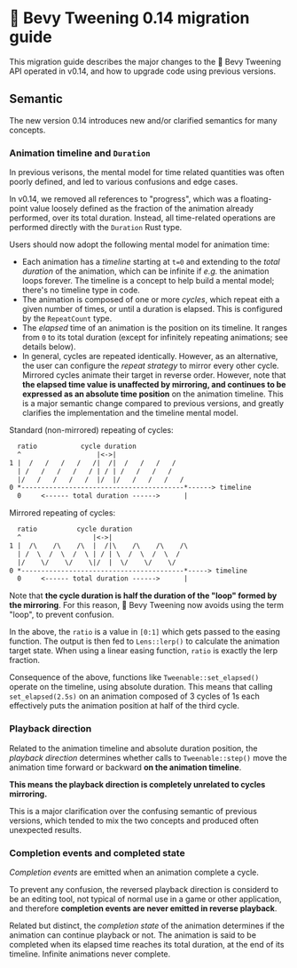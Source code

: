 # 🍃 Bevy Tweening 0.14 migration guide

This migration guide describes the major changes to the 🍃 Bevy Tweening API
operated in v0.14, and how to upgrade code using previous versions.

## Semantic

The new version 0.14 introduces new and/or clarified semantics for many concepts.

### Animation timeline and `Duration`

In previous verisons, the mental model for time related quantities was often poorly defined,
and led to various confusions and edge cases.

In v0.14, we removed all references to "progress", which was a floating-point value
loosely defined as the fraction of the animation already performed, over its total duration.
Instead, all time-related operations are performed directly with the `Duration` Rust type.

Users should now adopt the following mental model for animation time:

- Each animation has a _timeline_ starting at `t=0` and extending to the _total duration_
  of the animation, which can be infinite if _e.g._ the animation loops forever.
  The timeline is a concept to help build a mental model; there's no timeline type in code.
- The animation is composed of one or more _cycles_, which repeat eith a given number of times,
  or until a duration is elapsed. This is configured by the `RepeatCount` type.
- The _elapsed_ time of an animation is the position on its timeline. It ranges from `0`
  to its total duration (except for infinitely repeating animations; see details below).
- In general, cycles are repeated identically. However, as an alternative, the user can configure
  the _repeat strategy_ to mirror every other cycle. Mirrored cycles animate their target
  in reverse order. However, note that **the elapsed time value is unaffected by mirroring,
  and continues to be expressed as an absolute time position** on the animation timeline.
  This is a major semantic change compared to previous versions, and greatly clarifies
  the implementation and the timeline mental model.

Standard (non-mirrored) repeating of cycles:

```txt
  ratio           cycle duration
  ^                   |<->|
1 |  /   /   /   /   /|  /|  /   /   /   /
  | /   /   /   /   / | / | /   /   /   /
  |/   /   /   /   /  |/  |/   /   /   /   /
0 *-----------------------------------------*------> timeline
  0     <------ total duration ------>      |
```

Mirrored repeating of cycles:

```txt
  ratio          cycle duration
  ^                  |<->|
1 |  /\    /\    /\  |  /|\    /\    /\    /\
  | /  \  /  \  /  \ | / | \  /  \  /  \  /  
  |/    \/    \/    \|/  |  \/    \/    \/   
0 *-----------------------------------------*-----> timeline
  0     <------ total duration ------>      |
```

Note that **the cycle duration is half the duration of the "loop" formed by the mirroring**.
For this reason, 🍃 Bevy Tweening now avoids using the term "loop", to prevent confusion.

In the above, the `ratio` is a value in `[0:1]` which gets passed to the easing function.
The output is then fed to `Lens::lerp()` to calculate the animation target state.
When using a linear easing function, `ratio` is exactly the lerp fraction.

Consequence of the above, functions like `Tweenable::set_elapsed()` operate on the timeline,
using absolute duration. This means that calling `set_elapsed(2.5s)` on an animation composed
of 3 cycles of 1s each effectively puts the animation position at half of the third cycle.

### Playback direction

Related to the animation timeline and absolute duration position,
the _playback direction_ determines whether calls to `Tweenable::step()` move the animation
time forward or backward **on the animation timeline**.

**This means the playback direction is completely unrelated to cycles mirroring.**

This is a major clarification over the confusing semantic of previous versions, which tended
to mix the two concepts and produced often unexpected results.

### Completion events and completed state

_Completion events_ are emitted when an animation complete a cycle.

To prevent any confusion, the reversed playback direction is considerd to be an editing tool,
not typical of normal use in a game or other application, and therefore **completion events are
never emitted in reverse playback**.

Related but distinct, the _completion state_ of the animation determines if the animation
can continue playback or not. The animation is said to be completed when its elapsed time
reaches its total duration, at the end of its timeline. Infinite animations never complete.
